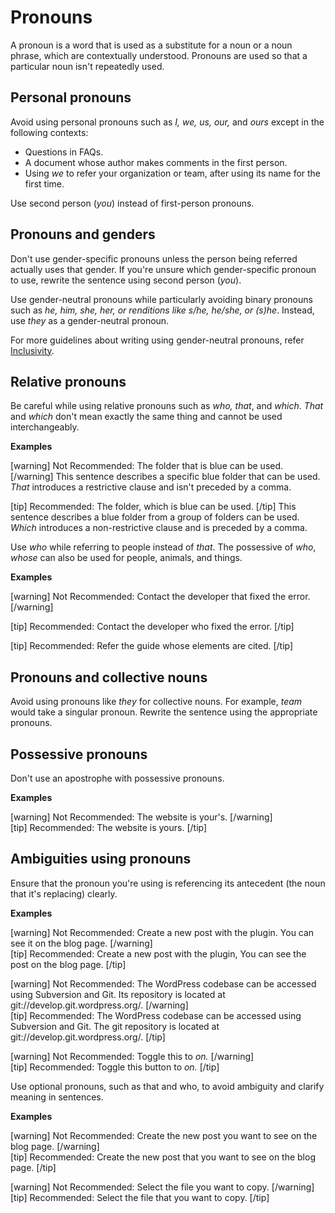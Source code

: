 # Pronouns

A pronoun is a word that is used as a substitute for a noun or a noun phrase, which are contextually understood. Pronouns are used so that a particular noun isn't repeatedly used.

## Personal pronouns

Avoid using personal pronouns such as *I, we, us, our,* and *ours* except in the following contexts:  
- Questions in FAQs.
- A document whose author makes comments in the first person.
- Using *we* to refer your organization or team, after using its name for the first time.

Use second person (*you*) instead of first-person pronouns.

## Pronouns and genders

Don't use gender-specific pronouns unless the person being referred actually uses that gender. If you're unsure which gender-specific pronoun to use, rewrite the sentence using second person (*you*).

Use gender-neutral pronouns while particularly avoiding binary pronouns such as *he, him, she, her, or renditions like s/he, he/she, or (s)he*.
Instead, use *they* as a gender-neutral pronoun.

For more guidelines about writing using gender-neutral pronouns, refer [Inclusivity](/docs/2-document-guidelines/5-inclusivity.md#writing-about-genders).

## Relative pronouns

Be careful while using relative pronouns such as *who, that*, and *which*.
*That* and *which* don't mean exactly the same thing and cannot be used interchangeably.

**Examples**  

[warning] Not Recommended: The folder that is blue can be used. [/warning]
This sentence describes a specific blue folder that can be used. *That* introduces a restrictive clause and isn't preceded by a comma.

[tip] Recommended: The folder, which is blue can be used. [/tip]
This sentence describes a blue folder from a group of folders can be used. *Which* introduces a non-restrictive clause and is preceded by a comma.

Use *who* while referring to people instead of *that*. The possessive of *who*, *whose* can also be used for people, animals, and things.

**Examples**

[warning] Not Recommended: Contact the developer that fixed the error. [/warning]

[tip] Recommended: Contact the developer who fixed the error. [/tip]

[tip] Recommended: Refer the guide whose elements are cited. [/tip]

## Pronouns and collective nouns

Avoid using pronouns like *they* for collective nouns. For example, *team* would take a singular pronoun. Rewrite the sentence using the appropriate pronouns.

## Possessive pronouns

Don't use an apostrophe with possessive pronouns.  

**Examples**  

[warning] Not Recommended: The website is your's. [/warning]  
[tip] Recommended: The website is yours. [/tip]

## Ambiguities using pronouns

Ensure that the pronoun you're using is referencing its antecedent (the noun that it's replacing) clearly.

**Examples**

[warning] Not Recommended: Create a new post with the plugin. You can see it on the blog page. [/warning]  
[tip] Recommended: Create a new post with the plugin, You can see the post on the blog page. [/tip]

[warning] Not Recommended: The WordPress codebase can be accessed using Subversion and Git. Its repository is located at git://develop.git.wordpress.org/.  [/warning]  
[tip] Recommended: The WordPress codebase can be accessed using Subversion and Git. The git repository is located at git://develop.git.wordpress.org/. [/tip]

[warning] Not Recommended: Toggle this to *on.* [/warning]  
[tip] Recommended: Toggle this button to *on.* [/tip]

Use optional pronouns, such as that and who, to avoid ambiguity and clarify meaning in sentences.

**Examples**

[warning] Not Recommended: Create the new post you want to see on the blog page. [/warning]  
[tip] Recommended: Create the new post that you want to see on the blog page. [/tip]

[warning] Not Recommended: Select the file you want to copy. [/warning]  
[tip] Recommended: Select the file that you want to copy. [/tip]
